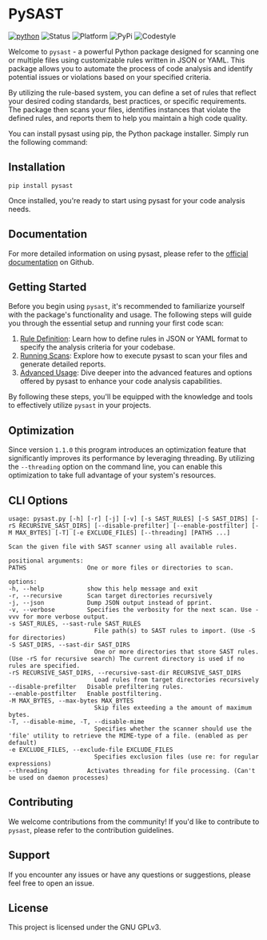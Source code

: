 # PySAST

[![python](https://img.shields.io/badge/python-3.8+-blue.svg?logo=python&labelColor=lightgrey)](https://www.python.org/downloads/)
![Status](https://img.shields.io:/static/v1?label=Status&message=Alpha-Release&color=lightgreen)
![Platform](https://img.shields.io:/static/v1?label=Platforms&message=All&color=yellowgreen)
![PyPi](https://img.shields.io:/static/v1?label=PyPi&message=1.1.3-alpha&color=lightblue)
![Codestyle](https://img.shields.io:/static/v1?label=Codestyle&message=black&color=black)

Welcome to `pysast` - a powerful Python package designed for scanning one or multiple files using customizable rules written
in JSON or YAML. This package allows you to automate the process of code analysis and identify potential issues or violations
based on your specified criteria.

By utilizing the rule-based system, you can define a set of rules that reflect your desired coding standards, best practices,
or specific requirements. The package then scans your files, identifies instances that violate the defined rules, and reports
them to help you maintain a high code quality.

You can install pysast using pip, the Python package installer. Simply run the following command:

## Installation

```shell
pip install pysast
```

Once installed, you're ready to start using pysast for your code analysis needs.

## Documentation

For more detailed information on using pysast, please refer to the [official documentation](https://matrixeditor.github.io/pysast/) on Github.

## Getting Started

Before you begin using `pysast`, it's recommended to familiarize yourself with the package's functionality and usage. The following steps will guide you through the essential setup and running your first code scan:

1. [Rule Definition](https://matrixeditor.github.io/pysast/intro/sast_rules.html): Learn how to define rules in JSON or YAML format to specify the analysis criteria for your codebase.
2. [Running Scans](https://matrixeditor.github.io/pysast/intro/sast_scans.html): Explore how to execute pysast to scan your files and generate detailed reports.
3. [Advanced Usage](https://matrixeditor.github.io/pysast/api/index.html): Dive deeper into the advanced features and options offered by pysast to enhance your code analysis capabilities.

By following these steps, you'll be equipped with the knowledge and tools to effectively utilize `pysast` in your projects.

## Optimization

Since version ``1.1.0`` this program introduces an optimization feature that significantly
improves its performance by leveraging threading. By utilizing the ``--threading`` option
on the command line, you can enable this optimization to take full advantage of your
system's resources.

## CLI Options

    usage: pysast.py [-h] [-r] [-j] [-v] [-s SAST_RULES] [-S SAST_DIRS] [-rS RECURSIVE_SAST_DIRS] [--disable-prefilter] [--enable-postfilter] [-M MAX_BYTES] [-T] [-e EXCLUDE_FILES] [--threading] [PATHS ...]

    Scan the given file with SAST scanner using all available rules.

    positional arguments:
    PATHS                 One or more files or directories to scan.

    options:
    -h, --help            show this help message and exit
    -r, --recursive       Scan target directories recursively
    -j, --json            Dump JSON output instead of pprint.
    -v, --verbose         Specifies the verbosity for the next scan. Use -vvv for more verbose output.
    -s SAST_RULES, --sast-rule SAST_RULES
                            File path(s) to SAST rules to import. (Use -S for directories)
    -S SAST_DIRS, --sast-dir SAST_DIRS
                            One or more directories that store SAST rules. (Use -rS for recursive search) The current directory is used if no rules are specified.
    -rS RECURSIVE_SAST_DIRS, --recursive-sast-dir RECURSIVE_SAST_DIRS
                            Load rules from target directories recursively
    --disable-prefilter   Disable prefiltering rules.
    --enable-postfilter   Enable postfiltering.
    -M MAX_BYTES, --max-bytes MAX_BYTES
                            Skip files exteeding a the amount of maximum bytes.
    -T, --disable-mime, -T, --disable-mime
                            Specifies whether the scanner should use the 'file' utility to retrieve the MIME-type of a file. (enabled as per default)
    -e EXCLUDE_FILES, --exclude-file EXCLUDE_FILES
                            Specifies exclusion files (use re: for regular expressions)
    --threading           Activates threading for file processing. (Can't be used on daemon processes)

## Contributing

We welcome contributions from the community! If you'd like to contribute to `pysast`, please refer to the contribution guidelines.

## Support

If you encounter any issues or have any questions or suggestions, please feel free to open an issue.

## License

This project is licensed under the GNU GPLv3.